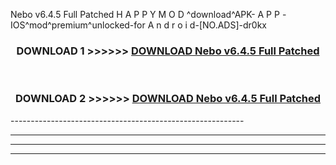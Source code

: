 Nebo v6.4.5 Full Patched  H A P P Y M O D ^download^APK- A P P -IOS^mod^premium^unlocked-for A n d r o i d-[NO.ADS]-dr0kx



<div align="center">

<h3>DOWNLOAD 1 >>>>>> <a href="https://en-mod.web.app/?en= Nebo v6.4.5 Full Patched ">DOWNLOAD Nebo v6.4.5 Full Patched  </a></h3><br>

<h3>DOWNLOAD 2 >>>>>> <a href="https://en-mod.web.app/?en= Nebo v6.4.5 Full Patched ">DOWNLOAD Nebo v6.4.5 Full Patched  </a></h3>

</div>
----------------------------------------------------------

----------------------------------------------------------

----------------------------------------------------------

----------------------------------------------------------



